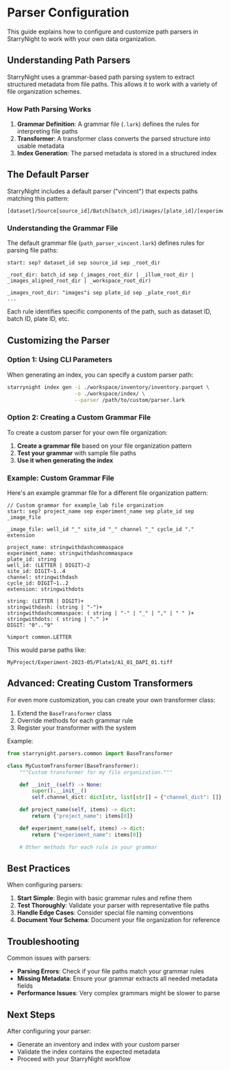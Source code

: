 # Parser Configuration

This guide explains how to configure and customize path parsers in StarryNight to work with your own data organization.

## Understanding Path Parsers

StarryNight uses a grammar-based path parsing system to extract structured metadata from file paths. This allows it to work with a variety of file organization schemes.

### How Path Parsing Works

1. **Grammar Definition**: A grammar file (`.lark`) defines the rules for interpreting file paths
2. **Transformer**: A transformer class converts the parsed structure into usable metadata
3. **Index Generation**: The parsed metadata is stored in a structured index

## The Default Parser

StarryNight includes a default parser ("vincent") that expects paths matching this pattern:

```
[dataset]/Source[source_id]/Batch[batch_id]/images/[plate_id]/[experiment_id]/Well[well_id]_Point[site_id]_[index]_Channel[channels]_Seq[sequence].ome.tiff
```

### Understanding the Grammar File

The default grammar file (`path_parser_vincent.lark`) defines rules for parsing file paths:

```
start: sep? dataset_id sep source_id sep _root_dir

_root_dir: batch_id sep (_images_root_dir | _illum_root_dir | _images_aligned_root_dir | _workspace_root_dir)

_images_root_dir: "images"i sep plate_id sep _plate_root_dir
...
```

Each rule identifies specific components of the path, such as dataset ID, batch ID, plate ID, etc.

## Customizing the Parser

### Option 1: Using CLI Parameters

When generating an index, you can specify a custom parser path:

```sh
starrynight index gen -i ./workspace/inventory/inventory.parquet \
                      -o ./workspace/index/ \
                      --parser /path/to/custom/parser.lark
```

### Option 2: Creating a Custom Grammar File

To create a custom parser for your own file organization:

1. **Create a grammar file** based on your file organization pattern
2. **Test your grammar** with sample file paths
3. **Use it when generating the index**

### Example: Custom Grammar File

Here's an example grammar file for a different file organization pattern:

```
// Custom grammar for example_lab file organization
start: sep? project_name sep experiment_name sep plate_id sep _image_file

_image_file: well_id "_" site_id "_" channel "_" cycle_id "." extension

project_name: stringwithdashcommaspace
experiment_name: stringwithdashcommaspace
plate_id: string
well_id: (LETTER | DIGIT)~2
site_id: DIGIT~1..4
channel: stringwithdash
cycle_id: DIGIT~1..2
extension: stringwithdots

string: (LETTER | DIGIT)+
stringwithdash: (string | "-")+
stringwithdashcommaspace: ( string | "-" | "_" | "," | " " )+
stringwithdots: ( string | "." )+
DIGIT: "0".."9"

%import common.LETTER
```

This would parse paths like:
```
MyProject/Experiment-2023-05/Plate1/A1_01_DAPI_01.tiff
```

## Advanced: Creating Custom Transformers

For even more customization, you can create your own transformer class:

1. Extend the `BaseTransformer` class
2. Override methods for each grammar rule
3. Register your transformer with the system

Example:
```python
from starrynight.parsers.common import BaseTransformer

class MyCustomTransformer(BaseTransformer):
    """Custom transformer for my file organization."""

    def __init__(self) -> None:
        super().__init__()
        self.channel_dict: dict[str, list[str]] = {"channel_dict": []}

    def project_name(self, items) -> dict:
        return {"project_name": items[0]}

    def experiment_name(self, items) -> dict:
        return {"experiment_name": items[0]}

    # Other methods for each rule in your grammar
```

## Best Practices

When configuring parsers:

1. **Start Simple**: Begin with basic grammar rules and refine them
2. **Test Thoroughly**: Validate your parser with representative file paths
3. **Handle Edge Cases**: Consider special file naming conventions
4. **Document Your Schema**: Document your file organization for reference

## Troubleshooting

Common issues with parsers:

- **Parsing Errors**: Check if your file paths match your grammar rules
- **Missing Metadata**: Ensure your grammar extracts all needed metadata fields
- **Performance Issues**: Very complex grammars might be slower to parse

## Next Steps

After configuring your parser:

- Generate an inventory and index with your custom parser
- Validate the index contains the expected metadata
- Proceed with your StarryNight workflow
